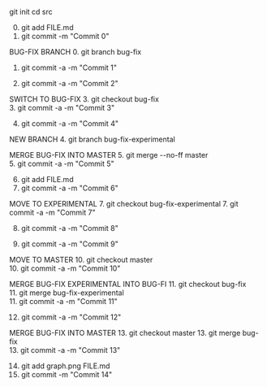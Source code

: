 git init
cd src

0. git add FILE.md <br>
0. git commit -m "Commit 0" <br>

BUG-FIX BRANCH
0. git branch bug-fix <br>

1. git commit -a -m "Commit 1" <br>

2. git commit -a -m "Commit 2" <br>

SWITCH TO BUG-FIX
3. git checkout bug-fix <br>
3. git commit -a -m "Commit 3" <br>

4. git commit -a -m "Commit 4" <br>

NEW BRANCH
4. git branch bug-fix-experimental <br>

MERGE BUG-FIX INTO MASTER
5. git merge --no-ff master <br>
5. git commit -a -m "Commit 5" <br>

6. git add FILE.md <br>
6. git commit -a -m "Commit 6" <br>

MOVE TO EXPERIMENTAL
7. git checkout bug-fix-experimental
7. git commit -a -m "Commit 7" <br>

8. git commit -a -m "Commit 8" <br>

9. git commit -a -m "Commit 9" <br>

MOVE TO MASTER
10. git checkout master <br>
10. git commit -a -m "Commit 10" <br>

MERGE BUG-FIX EXPERIMENTAL INTO BUG-FI
11. git checkout bug-fix <br>
11. git merge bug-fix-experimental <br>
11. git commit -a -m "Commit 11" <br>

12. git commit -a -m "Commit 12" <br>

MERGE BUG-FIX INTO MASTER
13. git checkout master
13. git merge bug-fix <br>
13. git commit -a -m "Commit 13" <br>

14. git add graph.png FILE.md
14. git commit -m "Commit 14" <br>